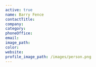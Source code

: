 ```yaml
---
active: true
name: Barry Fence
contactTitle:
company:
category:
phoneOffice:
email:
image_path:
color:
website:
profile_image_path: /images/person.png
---
```

